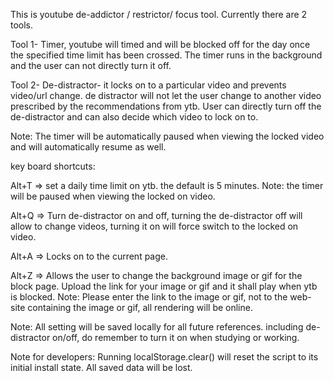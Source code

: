 This is youtube de-addictor / restrictor/ focus tool. Currently there are 2 tools. 


Tool 1- Timer, youtube will timed and will be blocked off for the day once the specified time limit has been crossed. The timer runs in the background and
the user can not directly turn it off.

Tool 2- De-distractor- it locks on to a particular video and prevents video/url change. de distractor will not let the user change to another video prescribed by the recommendations from ytb. User can directly turn off the de-distractor and can also decide which video to lock on to.

Note: The timer will be automatically paused when viewing the locked video and will automatically resume as well.



key board shortcuts:

Alt+T => set a daily time limit on ytb. the default is 5 minutes. Note: the timer will be paused when viewing the locked on video.


Alt+Q => Turn de-distractor on and off, turning the de-distractor off will allow to change videos, turning it on will force switch to the locked on video.


Alt+A => Locks on to the current page.


Alt+Z => Allows the user to change the background image or gif for the block page. Upload the link for your image or gif and it shall play when ytb is blocked.
Note: Please enter the link to the image or gif, not to the web-site containing the image or gif, all rendering will be online.


Note: All setting will be saved locally for all future references. including de-distractor on/off, do remember to turn it on when studying or working.

Note for developers: Running localStorage.clear() will reset the script to its initial install state. All saved data will be lost.
